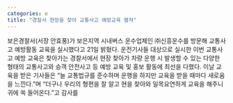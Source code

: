 ```yaml
---
categories: e
title: "경찰서 현장을 찾아 교통사고 예방교육 펼쳐"
---
```

보은경찰서(서장 안효풍)가 보은지역 시내버스 운수업체인 ㈜신흥운수를 방문해 교통사고 예방활동 교육을 실시했다고 21일 밝혔다. 운전기사들 대상으로 실시한 이번 교통사고 예방 교육은 찾아가는 경찰서에서 현장 찾아가 차량 운행 시 발생할 수 있는 다양한 형태의 교통사고와 승객 안전사고 등 예방 교육 및 홍보 활동에 최선을 다했다. 이날 교육을 받은 기사들은 “늘 교통법규를 준수하며 운행을 하지만 교육을 받을 때마다 새로움을 느낀다.”며 “더구나 우리의 형편을 잘 알고 현을 찾아와 일목요연하게 교육을 해주니 귀에 쏙 들어온다.”고 감사를
